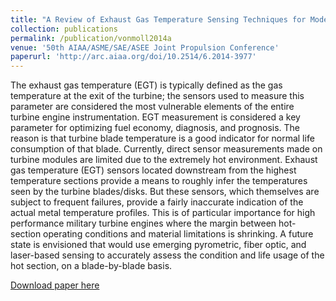 ```yaml
---
title: "A Review of Exhaust Gas Temperature Sensing Techniques for Modern Turbine Engine Controls"
collection: publications
permalink: /publication/vonmoll2014a
venue: '50th AIAA/ASME/SAE/ASEE Joint Propulsion Conference'
paperurl: 'http://arc.aiaa.org/doi/10.2514/6.2014-3977'
---
```

The exhaust gas temperature (EGT) is typically defined as the gas temperature at the exit of the turbine; the sensors used to measure this parameter are considered the most vulnerable elements of the entire turbine engine instrumentation. EGT measurement is considered a key parameter for optimizing fuel economy, diagnosis, and prognosis. The reason is that turbine blade temperature is a good indicator for normal life consumption of that blade. Currently, direct sensor measurements made on turbine modules are limited due to the extremely hot environment. Exhaust gas temperature (EGT) sensors located downstream from the highest temperature sections provide a means to roughly infer the temperatures seen by the turbine blades/disks. But these sensors, which themselves are subject to frequent failures, provide a fairly inaccurate indication of the actual metal temperature profiles. This is of particular importance for high performance military turbine engines where the margin between hot-section operating conditions and material limitations is shrinking. A future state is envisioned that would use emerging pyrometric, fiber optic, and laser-based sensing to accurately assess the condition and life usage of the hot section, on a blade-by-blade basis.

[Download paper here](http://arc.aiaa.org/doi/10.2514/6.2014-3977)
